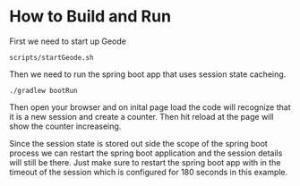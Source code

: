 # How to Build and Run

First we need to start up Geode
```
scripts/startGeode.sh 
```

Then we need to run the spring boot app that uses session state cacheing.
```
./gradlew bootRun
```

Then open your browser and on inital page load the code will recognize that it is a new session and create a counter.    Then hit reload at the page will show the counter increaseing.

Since the session state is stored out side the scope of the spring boot process we can restart the spring boot application and the session details will still be there.   Just make sure to restart the spring boot app with in the timeout of the session which is configured for 180 seconds in this example.


